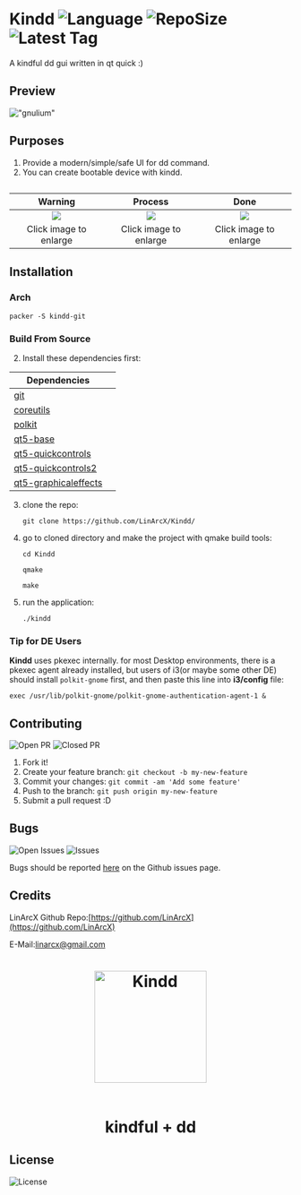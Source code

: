 # Kindd ![Language](https://img.shields.io/github/languages/top/LinArcX/Kindd.svg?style=flat-square) ![RepoSize](https://img.shields.io/github/repo-size/LinArcX/Kindd.svg?style=flat-square) ![Latest Tag](https://img.shields.io/github/tag/LinArcX/Kindd.svg?colorB=green&style=flat-square)
A kindful dd gui written in qt quick :)

## Preview
!["gnulium"](shots/init.png "Kindd")

## Purposes
1. Provide a modern/simple/safe UI for dd command.
2. You can create bootable device with kindd.

##
|Warning|Process|Done|
|:-----:|:-----:|:-----:|
|![](./shots/init.png)|![](./shots/process.png)|![](./shots/devices.png)|![](./shots/done.png)|
|Click image to enlarge|Click image to enlarge| Click image to enlarge| Click image to enlarge|

## Installation

### Arch
`packer -S kindd-git`

### Build From Source
2. Install these dependencies first:

|Dependencies||
|-----|:-----:|
|[git](https://www.archlinux.org/packages/extra/x86_64/git/)|
|[coreutils](https://www.archlinux.org/packages/core/x86_64/coreutils/)|
|[polkit](https://www.archlinux.org/packages/extra/x86_64/polkit/)|
|[qt5-base](https://www.archlinux.org/packages/extra/x86_64/qt5-base/)|
|[qt5-quickcontrols](https://www.archlinux.org/packages/extra/x86_64/qt5-quickcontrols/)|
|[qt5-quickcontrols2](https://www.archlinux.org/packages/extra/x86_64/qt5-quickcontrols2/)|
|[qt5-graphicaleffects](https://www.archlinux.org/packages/extra/x86_64/qt5-graphicaleffects/)

3. clone the repo:

    `git clone https://github.com/LinArcX/Kindd/`

4. go to cloned directory and make the project with qmake build tools:

    `cd Kindd`

    `qmake`

    `make`

5. run the application:

    `./kindd`

### Tip for DE Users
**Kindd** uses pkexec internally. for most Desktop environments, there is a pkexec agent already installed, but users of i3(or maybe some other DE) should install `polkit-gnome` first, and then paste this line into __i3/config__ file:

`exec /usr/lib/polkit-gnome/polkit-gnome-authentication-agent-1 &`

## Contributing
![Open PR](https://img.shields.io/github/issues-pr-raw/LinArcX/Kindd.svg?style=flat-square) ![Closed PR](https://img.shields.io/github/issues-pr-closed/LinArcX/Kindd.svg?style=flat-square)
1. Fork it!
2. Create your feature branch: `git checkout -b my-new-feature`
3. Commit your changes: `git commit -am 'Add some feature'`
4. Push to the branch: `git push origin my-new-feature`
5. Submit a pull request :D


## Bugs
![Open Issues](https://img.shields.io/github/issues-raw/LinArcX/Kindd.svg?style=flat-square) ![Issues](https://img.shields.io/github/issues-closed-raw/LinArcX/Kindd.svg?style=flat-square)

Bugs should be reported [here](https://github.com/LinArcX/Kindd/issues) on the Github issues page.


## Credits
LinArcX
Github Repo:[https://github.com/LinArcX](https://github.com/LinArcX)

E-Mail:linarcx@gmail.com

<h1 align="center">
	<img width="200" src="appconf/kindd.svg" alt="Kindd">
	<br>
	<br>
	<p>kindful + dd</p>
</h1>

## License
![License](https://img.shields.io/github/license/LinArcX/Kindd.svg?style=flat-square)

